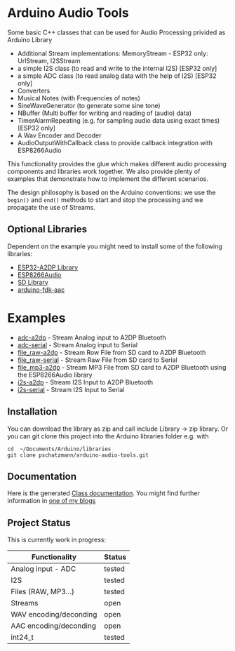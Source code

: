 # Arduino Audio Tools

Some basic C++ classes that can be used for Audio Processing privided as Arduino Library

- Additional Stream implementations: MemoryStream - ESP32 only: UrlStream, I2SStream
- a simple I2S class (to read and write to the internal I2S) [ESP32 only]
- a simple ADC class (to read analog data with the help of I2S) [ESP32 only]
- Converters
- Musical Notes (with Frequencies of notes)
- SineWaveGenerator (to generate some sine tone)
- NBuffer (Multi buffer for writing and reading of (audio) data)
- TimerAlarmRepeating (e.g. for sampling audio data using exact times) [ESP32 only]
- A Wav Encoder and Decoder
- AudioOutputWithCallback class to provide callback integration with ESP8266Audio

This functionality provides the glue which makes different audio processing components and libraries work together.
We also provide plenty of examples that demonstrate how to implement the different scenarios. 

The design philosophy is based on the Arduino conventions: we use the ```begin()``` and ```end()``` methods to start and stop the processing and we propagate the use of Streams.


## Optional Libraries

Dependent on the example you might need to install some of the following libraries:

- [ESP32-A2DP Library](https://github.com/pschatzmann/ESP32-A2DP)
- [ESP8266Audio](https://github.com/earlephilhower/ESP8266Audio)
- [SD Library](https://www.arduino.cc/en/reference/SD)
- [arduino-fdk-aac](https://github.com/pschatzmann/arduino-fdk-aac)


# Examples

- [adc-a2dp](examples/adc-a2dp) - Stream Analog input to A2DP Bluetooth 
- [adc-serial](examples/adc-serial) - Stream Analog input to Serial
- [file_raw-a2dp](examples/file_raw-a2dp) - Stream Row File from SD card to A2DP Bluetooth
- [file_raw-serial](examples/file_raw-serial) - Stream Raw File from SD card to Serial
- [file_mp3-a2dp](examples/file_mp3-a2dp) - Stream MP3 File from SD card to A2DP Bluetooth using the ESP8266Audio library
- [i2s-a2dp](examples/i2s-a2dp) - Stream I2S Input to A2DP Bluetooth
- [i2s-serial](examples/i2s-serial) - Stream I2S Input to Serial


## Installation

You can download the library as zip and call include Library -> zip library. Or you can git clone this project into the Arduino libraries folder e.g. with

```
cd  ~/Documents/Arduino/libraries
git clone pschatzmann/arduino-audio-tools.git

```

## Documentation

Here is the generated [Class documentation](https://pschatzmann.github.io/arduino-audio-tools/html/annotated.html). You might find further information in [one of my blogs](https://www.pschatzmann.ch/home/category/machine-sound/)

## Project Status

This is currently work in progress:

| Functionality          | Status  |
|------------------------|---------|
| Analog input - ADC     | tested  |
| I2S                    | tested  |
| Files (RAW, MP3...)    | tested  |
| Streams                | open    |
| WAV encoding/deconding | open    |          
| AAC encoding/deconding | open    |          
| int24_t                | tested  |           

